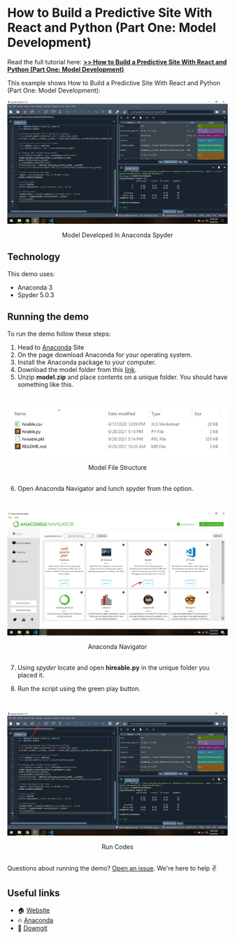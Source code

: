 # How to Build a Predictive Site With React and Python (Part One: Model Development)

Read the full tutorial here: [**>> How to Build a Predictive Site With React and Python (Part One: Model Development)**](https://daltonic.github.io)

This example shows How to Build a Predictive Site With React and Python (Part One: Model Development):

![Model Developed In Anaconda Spyder](../screenshots/model/1.png)
<center><figcaption>Model Developed In Anaconda Spyder</figcaption></center>

## Technology

This demo uses:

- Anaconda 3
- Spyder 5.0.3

## Running the demo

To run the demo follow these steps:

1. Head to [Anaconda](https://www.anaconda.com/products/individual) Site
2. On the page download Anaconda for your operating system.
3. Install the Anaconda package to your computer.
4. Download the model folder from this [link](https://downgit.github.io/#/home?url=https:%2F%2Fgithub.com%2FDaltonic%2Fpredictive%2Ftree%2Fmain%2Fmodel).
5. Unzip **model.zip** and place contents on a unique folder. You should have something like this.
<br/>

![Model File Structure](../screenshots/model/2.png)
<center><figcaption>Model File Structure</figcaption></center>
<br/>

6. Open Anaconda Navigator and lunch spyder from the option.
<br/>

![Anaconda Navigator](../screenshots/model/3.png)
<center><figcaption>Anaconda Navigator</figcaption></center>
<br/>

7. Using *spyder* locate and open **hireable.py** in the unique folder you placed it.

8. Run the script using the green play button.
<br/>

![Run Codes](../screenshots/model/4.png)
<center><figcaption>Run Codes</figcaption></center>
<br/>

Questions about running the demo? [Open an issue](https://github.com/Daltonic/slack-clone/issues). We're here to help ✌️

## Useful links

- 🏠 [Website](https://daltonic.github.io/)
- 🔥 [Anaconda](https://www.anaconda.com/products/individual/)
- 🔷 [Downgit](https://downgit.github.io/)
